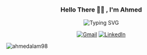 <div align="center">

<h3>Hello There 👋🏻 , I'm Ahmed </h3>

![Typing SVG](https://readme-typing-svg.demolab.com?font=Fira+Code&weight=500&size=24&color=04d9ff&center=true&vCenter=true&width=435&lines=Front+End+Developer;Electrical+Engineer;Passionate+Learner)

[![Gmail](https://img.shields.io/badge/Gmail-D14836?style=for-the-badge&logo=gmail&logoColor=white)](mailto:ahmed.alameldeen.me@gmail.com)
[![LinkedIn](https://img.shields.io/badge/LinkedIn-0077B5?style=for-the-badge&logo=linkedin&logoColor=white)](https://www.linkedin.com/in/ahmedalam98/)
<!--[![](https://img.shields.io/badge/website-000000?style=for-the-badge&logo=About&logoColor=red)](https://www.ahmedalameldeen.me/)-->

<p align="left"> <img src="https://komarev.com/ghpvc/?username=ahmedalam98&label=Profile%20views&color=0e75b6&style=flat" alt="ahmedalam98" /> </p>
